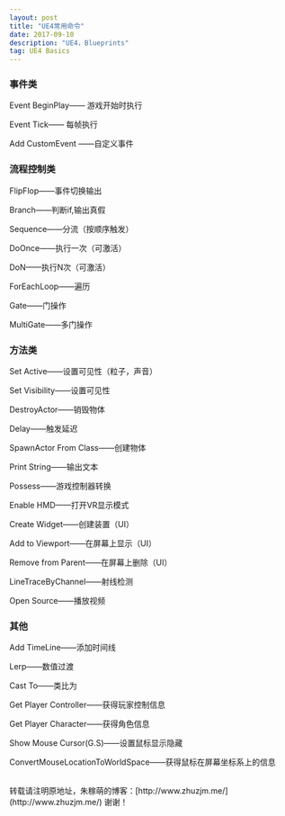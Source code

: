 ```yaml
---
layout: post
title: "UE4常用命令"
date: 2017-09-10
description: "UE4，Blueprints"
tag: UE4 Basics
---  
```

### 事件类

Event BeginPlay—— 游戏开始时执行

Event Tick—— 每帧执行

Add CustomEvent ——自定义事件

### 流程控制类

FlipFlop——事件切换输出

Branch——判断if,输出真假

Sequence——分流（按顺序触发）

DoOnce——执行一次（可激活）

DoN——执行N次（可激活）

ForEachLoop——遍历

Gate——门操作

MultiGate——多门操作

### 方法类

Set Active——设置可见性（粒子，声音）

Set Visibility——设置可见性

DestroyActor——销毁物体

Delay——触发延迟

SpawnActor From Class——创建物体

Print String——输出文本

Possess——游戏控制器转换

Enable HMD——打开VR显示模式

Create Widget——创建装置（UI）

Add to Viewport——在屏幕上显示（UI）

Remove from Parent——在屏幕上删除（UI）

LineTraceByChannel——射线检测

Open Source——播放视频

### 其他

Add TimeLine——添加时间线

Lerp——数值过渡

Cast To——类比为

Get Player Controller——获得玩家控制信息

Get Player Character——获得角色信息

Show Mouse Cursor(G.S)——设置鼠标显示隐藏

ConvertMouseLocationToWorldSpace——获得鼠标在屏幕坐标系上的信息



<br>
转载请注明原地址，朱稼萌的博客：[http://www.zhuzjm.me/](http://www.zhuzjm.me/) 谢谢！
